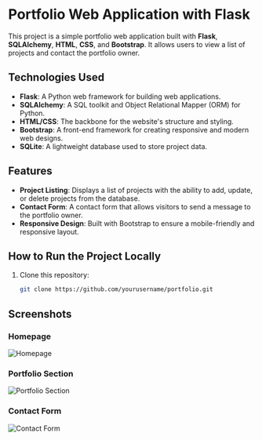 # Portfolio Web Application with Flask

This project is a simple portfolio web application built with **Flask**, **SQLAlchemy**, **HTML**, **CSS**, and **Bootstrap**. It allows users to view a list of projects and contact the portfolio owner.

## Technologies Used

- **Flask**: A Python web framework for building web applications.
- **SQLAlchemy**: A SQL toolkit and Object Relational Mapper (ORM) for Python.
- **HTML/CSS**: The backbone for the website's structure and styling.
- **Bootstrap**: A front-end framework for creating responsive and modern web designs.
- **SQLite**: A lightweight database used to store project data.

## Features

- **Project Listing**: Displays a list of projects with the ability to add, update, or delete projects from the database.
- **Contact Form**: A contact form that allows visitors to send a message to the portfolio owner.
- **Responsive Design**: Built with Bootstrap to ensure a mobile-friendly and responsive layout.

## How to Run the Project Locally

1. Clone this repository:
   ```bash
   git clone https://github.com/yourusername/portfolio.git

## Screenshots

### Homepage
![Homepage](static/img/homepage.png)

### Portfolio Section
![Portfolio Section](static/img/portfolio.png)

### Contact Form
![Contact Form](static/img/contact-form.png)

